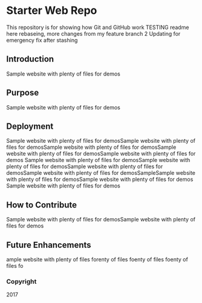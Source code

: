 # Starter Web Repo

This repository is for showing how Git and GitHub work
TESTING readme here rebaseing, more changes from my feature branch 2
Updating for emergency fix after stashing

## Introduction
Sample website with plenty of files for demos
## Purpose
Sample website with plenty of files for demos

## Deployment
Sample website with plenty of files for demosSample website with plenty of files for demosSample website with plenty of files for demosSample website with plenty of files for demosSample website with plenty of files for demos
Sample website with plenty of files for demosSample website with plenty of files for demosSample website with plenty of files for demosSample website with plenty of files for demosSampleSample website with plenty of files for demosSample website with plenty of files for demos
Sample website with plenty of files for demos

## How to Contribute
Sample website with plenty of files for demosSample website with plenty of files for demos

## Future Enhancements
ample website with plenty of files forenty of files foenty of files foenty of files fo

### Copyright
2017